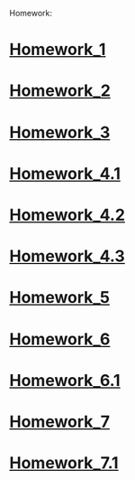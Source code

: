 Homework:
# <a href="https://poronkoandrii.github.io/homework_1/">Homework_1</a>
# <a href="https://poronkoandrii.github.io/homework_2/">Homework_2</a>
# <a href="https://poronkoandrii.github.io/">Homework_3</a>
# <a href="https://poronkoandrii.github.io/homework_4_smashing_HTML5/">Homework_4.1</a>
# <a href="https://poronkoandrii.github.io/homework_4_simple/">Homework_4.2</a>
# <a href="https://poronkoandrii.github.io/homework_4_hard/">Homework_4.3</a>
# <a href="https://poronkoandrii.github.io/homework_5/">Homework_5</a>
# <a href="https://poronkoandrii.github.io/homework_6/">Homework_6</a>
# <a href="https://poronkoandrii.github.io/homework_6.1/">Homework_6.1</a>
# <a href="https://poronkoandrii.github.io/homework_7/">Homework_7</a>
# <a href="https://poronkoandrii.github.io/homework_7.1/">Homework_7.1</a>


